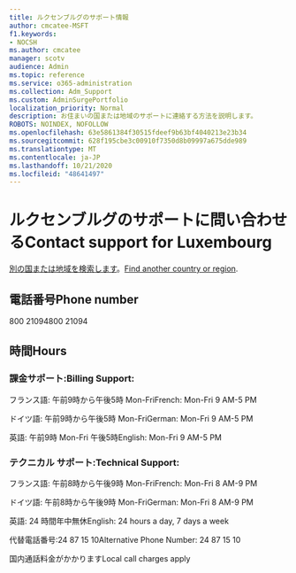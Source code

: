 ```yaml
---
title: ルクセンブルグのサポート情報
author: cmcatee-MSFT
f1.keywords:
- NOCSH
ms.author: cmcatee
manager: scotv
audience: Admin
ms.topic: reference
ms.service: o365-administration
ms.collection: Adm_Support
ms.custom: AdminSurgePortfolio
localization_priority: Normal
description: お住まいの国または地域のサポートに連絡する方法を説明します。
ROBOTS: NOINDEX, NOFOLLOW
ms.openlocfilehash: 63e5861384f30515fdeef9b63bf4040213e23b34
ms.sourcegitcommit: 628f195cbe3c00910f7350d8b09997a675dde989
ms.translationtype: MT
ms.contentlocale: ja-JP
ms.lasthandoff: 10/21/2020
ms.locfileid: "48641497"
---
```

# <a name="contact-support-for-luxembourg"></a><span data-ttu-id="da169-103">ルクセンブルグのサポートに問い合わせる</span><span class="sxs-lookup"><span data-stu-id="da169-103">Contact support for Luxembourg</span></span>

<span data-ttu-id="da169-104">[別の国または地域を検索します](../contact-support-for-business-products.md)。</span><span class="sxs-lookup"><span data-stu-id="da169-104">[Find another country or region](../contact-support-for-business-products.md).</span></span>

## <a name="phone-number"></a><span data-ttu-id="da169-105">電話番号</span><span class="sxs-lookup"><span data-stu-id="da169-105">Phone number</span></span>
<span data-ttu-id="da169-106">800 21094</span><span class="sxs-lookup"><span data-stu-id="da169-106">800 21094</span></span>

## <a name="hours"></a><span data-ttu-id="da169-107">時間</span><span class="sxs-lookup"><span data-stu-id="da169-107">Hours</span></span>
### <a name="billing-support"></a><span data-ttu-id="da169-108">課金サポート:</span><span class="sxs-lookup"><span data-stu-id="da169-108">Billing Support:</span></span>

<span data-ttu-id="da169-109">フランス語: 午前9時から午後5時 Mon-Fri</span><span class="sxs-lookup"><span data-stu-id="da169-109">French: Mon-Fri 9 AM-5 PM</span></span>

<span data-ttu-id="da169-110">ドイツ語: 午前9時から午後5時 Mon-Fri</span><span class="sxs-lookup"><span data-stu-id="da169-110">German: Mon-Fri 9 AM-5 PM</span></span>

<span data-ttu-id="da169-111">英語: 午前9時 Mon-Fri 午後5時</span><span class="sxs-lookup"><span data-stu-id="da169-111">English: Mon-Fri 9 AM-5 PM</span></span>

### <a name="technical-support"></a><span data-ttu-id="da169-112">テクニカル サポート:</span><span class="sxs-lookup"><span data-stu-id="da169-112">Technical Support:</span></span>

<span data-ttu-id="da169-113">フランス語: 午前8時から午後9時 Mon-Fri</span><span class="sxs-lookup"><span data-stu-id="da169-113">French: Mon-Fri 8 AM-9 PM</span></span>

<span data-ttu-id="da169-114">ドイツ語: 午前8時から午後9時 Mon-Fri</span><span class="sxs-lookup"><span data-stu-id="da169-114">German: Mon-Fri 8 AM-9 PM</span></span>

<span data-ttu-id="da169-115">英語: 24 時間年中無休</span><span class="sxs-lookup"><span data-stu-id="da169-115">English: 24 hours a day, 7 days a week</span></span>

<span data-ttu-id="da169-116">代替電話番号:24 87 15 10</span><span class="sxs-lookup"><span data-stu-id="da169-116">Alternative Phone Number: 24 87 15 10</span></span>

<span data-ttu-id="da169-117">国内通話料金がかかります</span><span class="sxs-lookup"><span data-stu-id="da169-117">Local call charges apply</span></span>
